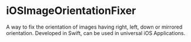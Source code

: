 # iOSImageOrientationFixer
A way to fix the orientation of images having right, left, down or mirrored orientation. Developed in Swift, can be used in universal iOS Applications.

